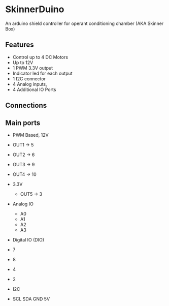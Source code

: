 # SkinnerDuino
An arduino shield controller for operant conditioning chamber (AKA Skinner Box)
## Features
* Control up to 4 DC Motors
* Up to 12V
* 1 PWM 3.3V output
* Indicator led for each output
* 1 I2C connector
* 4 Analog inputs,
* 4 Additional IO Ports


## Connections
## Main ports

* PWM Based, 12V
* OUT1 -> 5
* OUT2 -> 6
* OUT3 -> 9
* OUT4 -> 10

* 3.3V
  * OUT5 -> 3

* Analog IO
  * A0
  * A1
  * A2
  * A3
* Digital IO (DIO)
* 7
* 8
* 4
* 2
* I2C
* SCL SDA GND 5V
